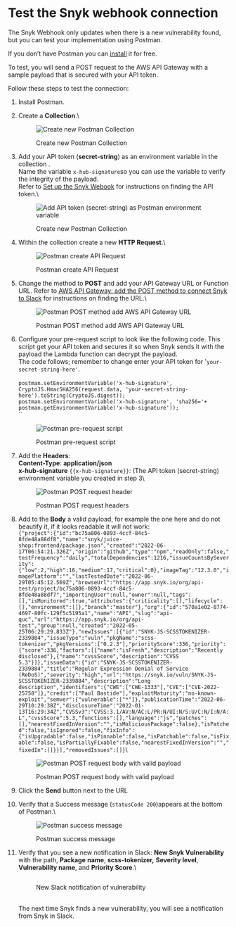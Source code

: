 # Test the Snyk webhook connection

The Snyk Webhook only updates when there is a new vulnerability found, but you can test your implementation using Postman.

If you don’t have Postman you can [install](https://www.postman.com/downloads/) it for free.

To test, you will send a POST request to the AWS API Gateway with a sample payload that is secured with your API token.

Follow these steps to test the connection:

1. Install Postman.
2.  Create a **Collection**.\\

    <figure><img src="https://lh3.googleusercontent.com/j7ab9JGG5IAmqb6xuA7AjwPcF6cmUIhIzrn6p1f7CUQTkwQqHm7P5fVHxDx8I6tysjM93uqu5whBFq_qI1Q5h5y_KK0uR3Hv--uYhcDXJehU5ZCc68Fvdv79S8z7yqCp0CNbLYXOaxwc9cTR0ueQ9lYuydCDhyJmpA5TGNJ08wexCGIpeDMX0fO4Tw" alt="Create new Postman Collection"><figcaption><p>Create new Postman Collection</p></figcaption></figure>
3.  Add your API token (**secret-string**) as an environment variable in the collection .\
    Name the variable `x-hub-signature`so you can use the variable to verify the integrity of the payload.\
    Refer to [Set up the Snyk Webook](set-up-the-snyk-webhook.md) for instructions on finding the API token.\\

    <figure><img src="https://lh5.googleusercontent.com/QiPKevkpzyOwSscKxGu9BbzhbfU53bCQKF7y5CaXaImlQFA2VQKuwW5I2TSeKCis1fTDYkyJHaBa8koNDZ1izAHTE1fPWUo2S9bLETght4jPaaKujS8TZKyjOLpk4lUMyeBdSvg5wJvQ553VgK-p_eBJdDyM1St6pXadh9FaVdElZRFh14WBEMLGZA" alt="Add API token (secret-string) as Postman environment variable"><figcaption><p>Create new Postman Collection</p></figcaption></figure>
4.  Within the collection create a new **HTTP Request**.\\

    <figure><img src="https://lh3.googleusercontent.com/j7ab9JGG5IAmqb6xuA7AjwPcF6cmUIhIzrn6p1f7CUQTkwQqHm7P5fVHxDx8I6tysjM93uqu5whBFq_qI1Q5h5y_KK0uR3Hv--uYhcDXJehU5ZCc68Fvdv79S8z7yqCp0CNbLYXOaxwc9cTR0ueQ9lYuydCDhyJmpA5TGNJ08wexCGIpeDMX0fO4Tw" alt="Postman create API Request"><figcaption><p>Postman create API Request</p></figcaption></figure>
5.  Change the method to **POST** and add your API Gateway URL or Function URL. Refer to [AWS API Gateway: add the POST method to connect Snyk to Slack](aws-lambda-setup-set-up-the-trigger/with-api-gateway/aws-api-gateway-add-the-post-method-to-connect-snyk-to-slack.md) for instructions on finding the URL.\\

    <figure><img src="https://lh4.googleusercontent.com/5QxR-05QtK6FNpoyuPW06L_vyVAl6cCxMnph7euIKafc-YyGIgjaiA74KSNO93uTMGFGxNQnzwyfiZ5Oi3e1y0GA0P2INodvIbamhe6lpwwf1Kc7bCajYUPG0RcfedUOKMqI0l4mmuq1jECRHUiUtnsel7PiBxiIvddcCnplxwVDY9r0FDcYNKZPag" alt="Postman POST method add AWS API Gateway URL"><figcaption><p>Postman POST method add AWS API Gateway URL</p></figcaption></figure>
6.  Configure your pre-request script to look like the following code. This script get your API token and secures it so when Snyk sends it with the payload the Lambda function can decrypt the payload.\
    The code follows; remember to change enter your API token for '`your-secret-string-here'`.\
    \
    `postman.setEnvironmentVariable('x-hub-signature', CryptoJS.HmacSHA256(request.data, 'your-secret-string-here').toString(CryptoJS.digest)); postman.setEnvironmentVariable('x-hub-signature', 'sha256='+ postman.getEnvironmentVariable('x-hub-signature'));`\
    \`\`

    <figure><img src="https://lh4.googleusercontent.com/imlrHdNQOJQVExPXvHiwNSR0zerKrR4qUJKeeXmJsfW-UTarEZtB9S3uW5K0xY4EarI5zft8PqUKEE5AS3TPWIWE5hTMNrLA5iCmv8f9Nv5onoTzPRsS8lXUTOQt4Fl-SFyFMvyTfLs3FBhcu_PCwjfB0zLvFXqGPFjYPw3b6ctorVVZ3YsVMQeVpg" alt="Postman pre-request script"><figcaption><p>Postman pre-request script</p></figcaption></figure>
7.  Add the **Headers**:\
    **Content-Type**: **application/json**\
    **x-hub-signature** `{{x-hub-signature}}`: (The API token (secret-string) environment variable you created in step 3\\

    <figure><img src="https://lh5.googleusercontent.com/SLs1bStNsB5yEBMRpie_PseTXwZuj5qYp_w5CIboLgNcrAJks87wVzoJuwI0TVa71kbXSS-k0zHbrEVSXaKp3j33S3Jn3Fy5dH21Yla8iNqFFSFqHQDf6ArhjbxUheFAaZbPFYoLuyhxoHlsKDNJkdoSk2L7v0vDGUrN4_-Bcf7S91PgvvT6wtZt9w" alt="Postman POST request header"><figcaption><p>Postman POST request headers</p></figcaption></figure>
8.  Add to the **Body** a valid payload, for example the one here and do not beautify it, if it looks readable it will not work:\
    `{"project":{"id":"bc75a806-0893-4ccf-84c5-8fde48a88df8","name":"snyk/juice-shop:frontend/package.json","created":"2022-06-17T06:54:21.326Z","origin":"github","type":"npm","readOnly":false,"testFrequency":"daily","totalDependencies":1216,"issueCountsBySeverity":{"low":2,"high":16,"medium":17,"critical":0},"imageTag":"12.3.0","imagePlatform":"","lastTestedDate":"2022-06-29T05:45:12.569Z","browseUrl":"https://app.snyk.io/org/api-test/project/bc75a806-0893-4ccf-84c5-8fde48a88df7","importingUser":null,"owner":null,"tags":[],"isMonitored":true,"attributes":{"criticality":[],"lifecycle":[],"environment":[]},"branch":"master"},"org":{"id":"570a1e02-8774-4697-80fc-129f5c5195a1","name":"API","slug":"api-quc","url":"https://app.snyk.io/org/api-test","group":null,"created":"2022-05-25T06:29:29.833Z"},"newIssues":[{"id":"SNYK-JS-SCSSTOKENIZER-2339884","issueType":"vuln","pkgName":"scss-tokenizer","pkgVersions":["0.2.3"],"priorityScore":336,"priority":{"score":336,"factors":[{"name":"isFresh","description":"Recently disclosed"},{"name":"cvssScore","description":"CVSS 5.3"}]},"issueData":{"id":"SNYK-JS-SCSSTOKENIZER-2339884","title":"Regular Expression Denial of Service (ReDoS)","severity":"high","url":"https://snyk.io/vuln/SNYK-JS-SCSSTOKENIZER-2339884","description":"Long description","identifiers":{"CWE":["CWE-1333"],"CVE":["CVE-2022-25758"]},"credit":["Paul Bastide"],"exploitMaturity":"no-known-exploit","semver":{"vulnerable":["*"]},"publicationTime":"2022-06-29T10:29:38Z","disclosureTime":"2022-01-13T16:29:34Z","CVSSv3":"CVSS:3.1/AV:N/AC:L/PR:N/UI:N/S:U/C:N/I:N/A:L","cvssScore":5.3,"functions":[],"language":"js","patches":[],"nearestFixedInVersion":"","isMaliciousPackage":false},"isPatched":false,"isIgnored":false,"fixInfo":{"isUpgradable":false,"isPinnable":false,"isPatchable":false,"isFixable":false,"isPartiallyFixable":false,"nearestFixedInVersion":"","fixedIn":[]}}],"removedIssues":[]}`\\

    <figure><img src="https://lh6.googleusercontent.com/vi_Mt44ag0EzWi9bn9ruwnzBcF-cYxGqajF-F6jQF2nwJEEvNa6KW45ZgszlekP17zLQwRH-z9iar-oTvkOKXdAWEb-ewCJVujrj-pzkHlKftd4Y1GmPyaguELBtbKP-m3RLAN9-R6PxzO1psWDY_KoW7iHwLc3oQax7gcQArwMtf2oxSlmvHUxzWA" alt="Postman POST request body with valid payload"><figcaption><p>Postman POST request body with valid payload</p></figcaption></figure>
9. Click the **Send** button next to the URL
10. Verify that a Success message (`statusCode 200`)appears at the bottom of Postman.\\

    <figure><img src="https://lh4.googleusercontent.com/YHelnzIIPgeL7ZkbVOy67hMiaVe6_lz3VvFjhNg8vkeRm4EtevSypMR_PsSRCfzkZcob76KSSgdvrPoqhVwEBL8FwT2LXiIn9u9hv5-bVrF_zh7sK3lB0rJM3lBmqc5w6miUx7hD7ROlLrXROIbAgUWWqCnYpvZ6C8TJcKI_kSTYG5LMaYg2lRm3RA" alt="Postman success message"><figcaption><p>Postman success message</p></figcaption></figure>
11. Verify that you see a new notification in Slack: **New Snyk Vulnerability** with the path, **Package** **name**, **scss-tokenizer,** **Severity level**, **Vulnerability name**, and **Priority Score**.\\

    <figure><img src="https://lh5.googleusercontent.com/1nvqWOgUaA6P6kc7MTObqXxfEXrFaP1DKXqHKy7wQhPxpWIA9HyMHV7dwOHd2HGQiJuL9rwn9aVQlhvlg-rBcHTggXh6nhRWB8T7PAtfM4S73bTL1ytUK3ZaKtzbCnofDUg9ER22zcMI84PXv1byQnN9BUToJk49qiOcq6627VLFlDvUBrXpL1Atjg" alt=""><figcaption><p>New Slack notification of vulnerability<br><br></p></figcaption></figure>

    The next time Snyk finds a new vulnerability, you will see a notification from Snyk in Slack.
